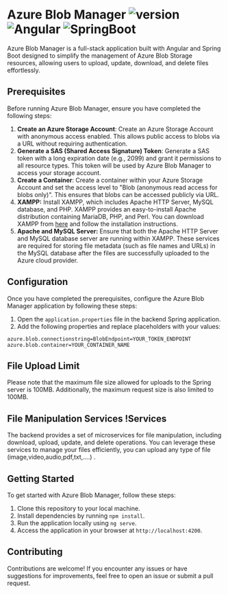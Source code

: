 # Azure Blob Manager ![version](https://img.shields.io/badge/version-1.0.0-blue) ![Angular](https://img.shields.io/badge/Angular-15-red) ![SpringBoot](https://img.shields.io/badge/SpringBoot-green)

Azure Blob Manager is a full-stack application built with Angular and Spring Boot designed to simplify the management of Azure Blob Storage resources, allowing users to upload, update, download, and delete files effortlessly.

## Prerequisites 

Before running Azure Blob Manager, ensure you have completed the following steps:

1. **Create an Azure Storage Account**: Create an Azure Storage Account with anonymous access enabled. This allows public access to blobs via a URL without requiring authentication.
2. **Generate a SAS (Shared Access Signature) Token**: Generate a SAS token with a long expiration date (e.g., 2099) and grant it permissions to all resource types. This token will be used by Azure Blob Manager to access your storage account.
3. **Create a Container**: Create a container within your Azure Storage Account and set the access level to "Blob (anonymous read access for blobs only)". This ensures that blobs can be accessed publicly via URL.
4. **XAMPP:** Install XAMPP, which includes Apache HTTP Server, MySQL database, and PHP. XAMPP provides an easy-to-install Apache distribution containing MariaDB, PHP, and Perl. You can download XAMPP from [here](https://www.apachefriends.org/index.html) and follow the installation instructions.
5. **Apache and MySQL Server:** Ensure that both the Apache HTTP Server and MySQL database server are running within XAMPP. These services are required for storing file metadata (such as file names and URLs) in the MySQL database after the files are successfully uploaded to the Azure cloud provider.

## Configuration 

Once you have completed the prerequisites, configure the Azure Blob Manager application by following these steps:

1. Open the `application.properties` file in the backend Spring application.
2. Add the following properties and replace placeholders with your values:
```properties
azure.blob.connectionstring=BlobEndpoint=YOUR_TOKEN_ENDPOINT
azure.blob.container=YOUR_CONTAINER_NAME
```
## File Upload Limit 

Please note that the maximum file size allowed for uploads to the Spring server is 100MB. Additionally, the maximum request size is also limited to 100MB.

## File Manipulation Services !Services

The backend provides a set of microservices for file manipulation, including download, upload, update, and delete operations. You can leverage these services to manage your files efficiently, you can upload any type of file (image,video,audio,pdf,txt,....) .

## Getting Started 

To get started with Azure Blob Manager, follow these steps:

1. Clone this repository to your local machine.
2. Install dependencies by running `npm install`.
3. Run the application locally using `ng serve`.
4. Access the application in your browser at `http://localhost:4200`.

## Contributing 

Contributions are welcome! If you encounter any issues or have suggestions for improvements, feel free to open an issue or submit a pull request.
